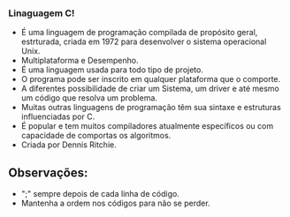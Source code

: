 ### Linaguagem C!
- É uma linguagem de programação compilada de propósito geral,
estrturada, criada em 1972 para desenvolver o sistema operacional Unix.
- Multiplataforma e Desempenho.
- É uma linguagem usada para todo tipo de projeto.
- O programa pode ser inscrito em qualquer plataforma que o comporte.
- A diferentes possibilidade de criar um Sistema, um driver e até mesmo um código que resolva um problema.
- Muitas outras linguagens de programação têm sua sintaxe e estruturas influenciadas por C. 
- É popular e tem muitos compiladores atualmente específicos ou com capacidade de comportas os algoritmos.
- Criada por Dennis Ritchie.

## Observações:
- ";" sempre depois de cada linha de código.
- Mantenha a ordem nos códigos para não se perder.